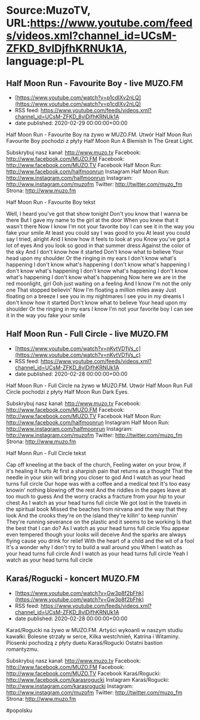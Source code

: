 # Source:MuzoTV, URL:https://www.youtube.com/feeds/videos.xml?channel_id=UCsM-ZFKD_8vlDjfhKRNUk1A, language:pl-PL

## Half Moon Run - Favourite Boy - live MUZO.FM
 - [https://www.youtube.com/watch?v=p1cdIXv2nLQ](https://www.youtube.com/watch?v=p1cdIXv2nLQ)
 - RSS feed: https://www.youtube.com/feeds/videos.xml?channel_id=UCsM-ZFKD_8vlDjfhKRNUk1A
 - date published: 2020-02-29 00:00:00+00:00

Half Moon Run - Favourite Boy na żywo w MUZO.FM. Utwór Half Moon Run Favourite Boy pochodzi z płyty Half Moon Run A Blemish In The Great Light. 

Subskrybuj nasz kanał: http://www.muzo.tv
Facebook: http://www.facebook.com/MUZO.FM
Facebook: http://www.facebook.com/MUZO.TV
Facebook Half Moon Run: http://www.facebook.com/halfmoonrun
Instagram Half Moon Run: http://www.instagram.com/halfmoonrun
Instagram: http://www.instagram.com/muzofm
Twitter: http://twitter.com/muzo_fm
Strona: http://www.muzo.fm


Half Moon Run - Favourite Boy  tekst 

Well, I heard you've got that show tonight
Don't you know that I wanna be there
But I gave my name to the girl at the door
When you knew that it wasn't there
Now I know I'm not your favorite boy
I can see it in the way you fake your smile
At least you could say I was good to you
At least you could say I tried, alright
And I know how it feels to look at you
Know you've got a lot of eyes
And you look so good in that summer dress
Against the color of the sky
And I don't know how it started
Don't know what to believe
Your head upon my shoulder
Or the ringing in my ears
I don't know what's happening
I don't know what's happening
I don't know what's happening
I don't know what's happening
I don't know what's happening
I don't know what's happening
I don't know what's happening
Now here we are in the red moonlight, girl
Ooh just waiting on a feeling
And I know I'm not the only one
That stopped believin'
Now I'm floating a million miles away
Just floating on a breeze
I see you in my nightmares
I see you in my dreams
I don't know how it started
Don't know what to believe
Your head upon my shoulder
Or the ringing in my ears
I know I'm not your favorite boy
I can see it in the way you fake your smile

## Half Moon Run - Full Circle - live MUZO.FM
 - [https://www.youtube.com/watch?v=nKvtVD1Vs_c](https://www.youtube.com/watch?v=nKvtVD1Vs_c)
 - RSS feed: https://www.youtube.com/feeds/videos.xml?channel_id=UCsM-ZFKD_8vlDjfhKRNUk1A
 - date published: 2020-02-28 00:00:00+00:00

Half Moon Run - Full Circle na żywo w MUZO.FM. Utwór Half Moon Run Full Circle pochodzi z płyty Half Moon Run Dark Eyes.

Subskrybuj nasz kanał: http://www.muzo.tv
Facebook: http://www.facebook.com/MUZO.FM
Facebook: http://www.facebook.com/MUZO.TV
Facebook Half Moon Run: http://www.facebook.com/halfmoonrun
Instagram Half Moon Run: http://www.instagram.com/halfmoonrun
Instagram: http://www.instagram.com/muzofm
Twitter: http://twitter.com/muzo_fm
Strona: http://www.muzo.fm


Half Monn Run - Full Circle tekst 

Cap off kneeling at the back of the church,
Feeling water on your brow, if it's healing it hurts
At first a sharpish pain that returns as a thought
That the needle in your skin will bring you closer to god
And I watch as your head turns full circle
Our hope was with a coffee and a medical text
It's too easy knowin' nothing blowing off the rest
And the riddles in the pages leave at too much to guess
And the worry cracks a fracture from your hip to your chest
As I watch as your head turns full circle
We got lost in the travels in the spiritual book
Missed the beaches from nirvana and the way that they look
And the crooks they're on the island they're killin' to keep runnin'
They're running severance on the plastic and it seems to be working
Is that the best that I can do?
As I watch as your head turns full circle
You appear even tempered though your looks will deceive
And the sparks are always flying cause you drink for relief
With the heart of a child and the wit of a fool
It's a wonder why I don't try to build a wall around you
When I watch as your head turns full circle
And I watch as your head turns full circle
Yeah I watch as your head turns full circle

## Karaś/Rogucki - koncert MUZO.FM
 - [https://www.youtube.com/watch?v=Gw3p8f2bFhk](https://www.youtube.com/watch?v=Gw3p8f2bFhk)
 - RSS feed: https://www.youtube.com/feeds/videos.xml?channel_id=UCsM-ZFKD_8vlDjfhKRNUk1A
 - date published: 2020-02-28 00:00:00+00:00

Karaś/Rogucki na żywo w MUZO.FM. Artyści wykoanli w naszym studiu kawałki: Bolesne strzały w serce, Kilka westchnień, Katrina i Witaminy. Piosenki pochodzą z płyty duetu Karaś/Rogucki Ostatni bastion romantyzmu. 

Subskrybuj nasz kanał: http://www.muzo.tv
Facebook: http://www.facebook.com/MUZO.FM
Facebook: http://www.facebook.com/MUZO.TV
Facebook Karaś/Rogucki: http://www.facebook.com/karasrogucki
Instagram Karaś/Rogucki: http://www.instagram.com/karasrogucki
Instagram: http://www.instagram.com/muzofm
Twitter: http://twitter.com/muzo_fm
Strona: http://www.muzo.fm 

#popolsku

